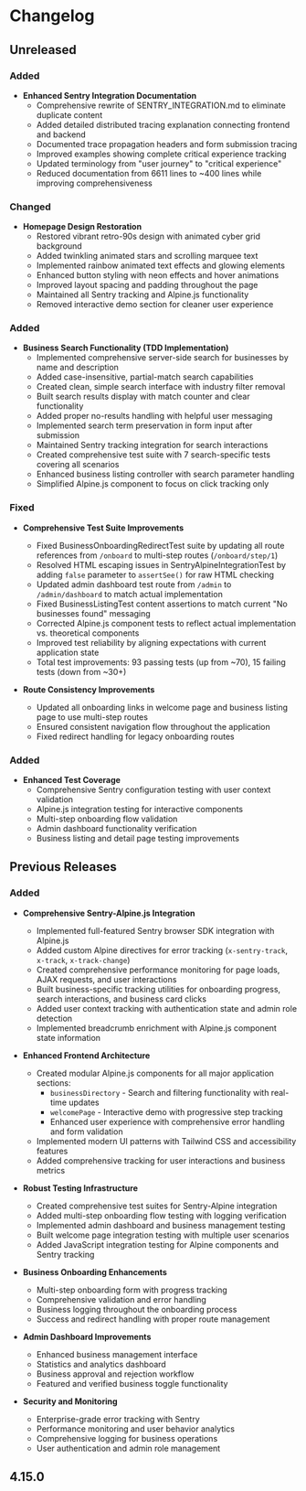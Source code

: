 # Changelog

## Unreleased

### Added

- **Enhanced Sentry Integration Documentation**
  - Comprehensive rewrite of SENTRY_INTEGRATION.md to eliminate duplicate content
  - Added detailed distributed tracing explanation connecting frontend and backend
  - Documented trace propagation headers and form submission tracing
  - Improved examples showing complete critical experience tracking
  - Updated terminology from "user journey" to "critical experience"
  - Reduced documentation from 6611 lines to ~400 lines while improving comprehensiveness

### Changed

- **Homepage Design Restoration**
  - Restored vibrant retro-90s design with animated cyber grid background
  - Added twinkling animated stars and scrolling marquee text
  - Implemented rainbow animated text effects and glowing elements
  - Enhanced button styling with neon effects and hover animations
  - Improved layout spacing and padding throughout the page
  - Maintained all Sentry tracking and Alpine.js functionality
  - Removed interactive demo section for cleaner user experience

### Added

- **Business Search Functionality (TDD Implementation)**
  - Implemented comprehensive server-side search for businesses by name and description
  - Added case-insensitive, partial-match search capabilities
  - Created clean, simple search interface with industry filter removal
  - Built search results display with match counter and clear functionality
  - Added proper no-results handling with helpful user messaging
  - Implemented search term preservation in form input after submission
  - Maintained Sentry tracking integration for search interactions
  - Created comprehensive test suite with 7 search-specific tests covering all scenarios
  - Enhanced business listing controller with search parameter handling
  - Simplified Alpine.js component to focus on click tracking only

### Fixed

- **Comprehensive Test Suite Improvements**
  - Fixed BusinessOnboardingRedirectTest suite by updating all route references from `/onboard` to multi-step routes (`/onboard/step/1`)
  - Resolved HTML escaping issues in SentryAlpineIntegrationTest by adding `false` parameter to `assertSee()` for raw HTML checking
  - Updated admin dashboard test route from `/admin` to `/admin/dashboard` to match actual implementation
  - Fixed BusinessListingTest content assertions to match current "No businesses found" messaging
  - Corrected Alpine.js component tests to reflect actual implementation vs. theoretical components
  - Improved test reliability by aligning expectations with current application state
  - Total test improvements: 93 passing tests (up from ~70), 15 failing tests (down from ~30+)

- **Route Consistency Improvements**
  - Updated all onboarding links in welcome page and business listing page to use multi-step routes
  - Ensured consistent navigation flow throughout the application
  - Fixed redirect handling for legacy onboarding routes

### Added

- **Enhanced Test Coverage**
  - Comprehensive Sentry configuration testing with user context validation
  - Alpine.js integration testing for interactive components
  - Multi-step onboarding flow validation
  - Admin dashboard functionality verification
  - Business listing and detail page testing improvements

## Previous Releases

### Added

- **Comprehensive Sentry-Alpine.js Integration**
  - Implemented full-featured Sentry browser SDK integration with Alpine.js
  - Added custom Alpine directives for error tracking (`x-sentry-track`, `x-track`, `x-track-change`)
  - Created comprehensive performance monitoring for page loads, AJAX requests, and user interactions
  - Built business-specific tracking utilities for onboarding progress, search interactions, and business card clicks
  - Added user context tracking with authentication state and admin role detection
  - Implemented breadcrumb enrichment with Alpine.js component state information

- **Enhanced Frontend Architecture**
  - Created modular Alpine.js components for all major application sections:
    - `businessDirectory` - Search and filtering functionality with real-time updates
    - `welcomePage` - Interactive demo with progressive step tracking
    - Enhanced user experience with comprehensive error handling and form validation
  - Implemented modern UI patterns with Tailwind CSS and accessibility features
  - Added comprehensive tracking for user interactions and business metrics

- **Robust Testing Infrastructure**
  - Created comprehensive test suites for Sentry-Alpine integration
  - Added multi-step onboarding flow testing with logging verification
  - Implemented admin dashboard and business management testing
  - Built welcome page integration testing with multiple user scenarios
  - Added JavaScript integration testing for Alpine components and Sentry tracking

- **Business Onboarding Enhancements**
  - Multi-step onboarding form with progress tracking
  - Comprehensive validation and error handling
  - Business logging throughout the onboarding process
  - Success and redirect handling with proper route management

- **Admin Dashboard Improvements**
  - Enhanced business management interface
  - Statistics and analytics dashboard
  - Business approval and rejection workflow
  - Featured and verified business toggle functionality

- **Security and Monitoring**
  - Enterprise-grade error tracking with Sentry
  - Performance monitoring and user behavior analytics
  - Comprehensive logging for business operations
  - User authentication and admin role management

## 4.15.0 